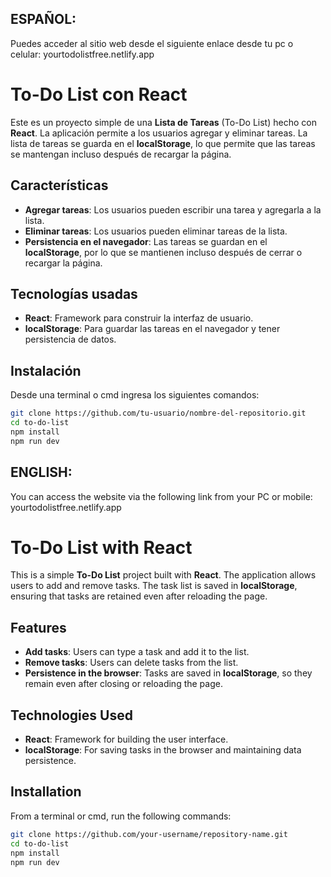 ## ESPAÑOL:

Puedes acceder al sitio web desde el siguiente enlace desde tu pc o celular: yourtodolistfree.netlify.app

# To-Do List con React

Este es un proyecto simple de una **Lista de Tareas** (To-Do List) hecho con **React**. La aplicación permite a los usuarios agregar y eliminar tareas. La lista de tareas se guarda en el **localStorage**, lo que permite que las tareas se mantengan incluso después de recargar la página.

## Características

- **Agregar tareas**: Los usuarios pueden escribir una tarea y agregarla a la lista.
- **Eliminar tareas**: Los usuarios pueden eliminar tareas de la lista.
- **Persistencia en el navegador**: Las tareas se guardan en el **localStorage**, por lo que se mantienen incluso después de cerrar o recargar la página.

## Tecnologías usadas

- **React**: Framework para construir la interfaz de usuario.
- **localStorage**: Para guardar las tareas en el navegador y tener persistencia de datos.

## Instalación

Desde una terminal o cmd ingresa los siguientes comandos:

```bash
git clone https://github.com/tu-usuario/nombre-del-repositorio.git
cd to-do-list
npm install
npm run dev
```

## ENGLISH:

You can access the website via the following link from your PC or mobile: yourtodolistfree.netlify.app

# To-Do List with React

This is a simple **To-Do List** project built with **React**. The application allows users to add and remove tasks. The task list is saved in **localStorage**, ensuring that tasks are retained even after reloading the page.

## Features

- **Add tasks**: Users can type a task and add it to the list.
- **Remove tasks**: Users can delete tasks from the list.
- **Persistence in the browser**: Tasks are saved in **localStorage**, so they remain even after closing or reloading the page.

## Technologies Used

- **React**: Framework for building the user interface.
- **localStorage**: For saving tasks in the browser and maintaining data persistence.

## Installation

From a terminal or cmd, run the following commands:

```bash
git clone https://github.com/your-username/repository-name.git
cd to-do-list
npm install
npm run dev
```
